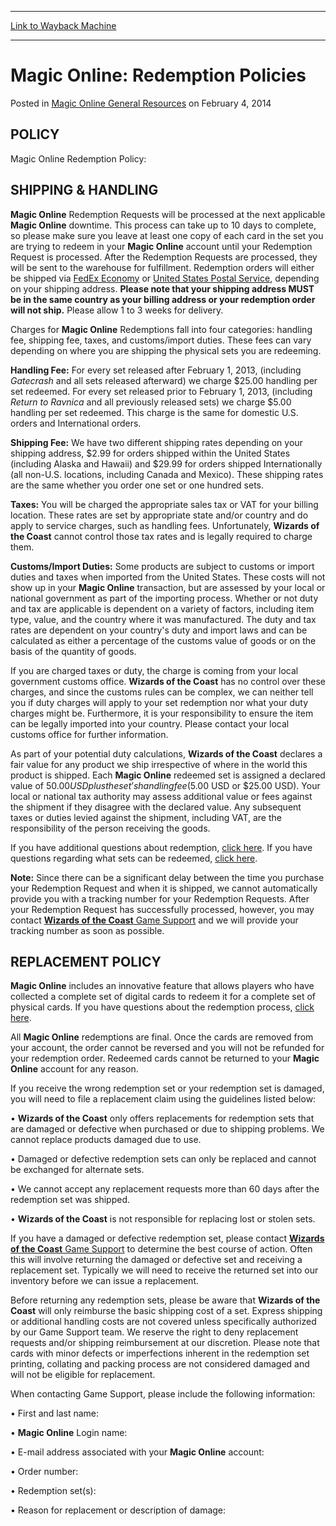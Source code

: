 
---
[Link to Wayback Machine](https://web.archive.org/web/20150221195617/http://magic.wizards.com/en/articles/archive/magic-online-general-resources/magic-online-redemption-policies-2014-02-04)

[_metadata_:description]:- "POLICY Magic Online Redemption Policy: • In order to redeem a Magic Online card set, you must have an active Magic Online account that is in good standing with Wizards of the Coast. • To redeem a set, you must have at least one of every card in the set you are trying to redeem in your collection. Please note that only full sets can be redeemed. Collections, decks, and individual cards cannot be redeemed. • All cards must be premium to redeem a premium (foil) set. • All cards must be regular to redeem a regular set."
[_metadata_:generator]:- "Drupal 7 (http://drupal.org)"
[_metadata_:node]:- "153966"
[_metadata_:publish_date]:- "2014-02-04"
[_metadata_:source]:- "div-main-content"
[_metadata_:title]:- "Magic Online: Redemption Policies"
[_metadata_:wayback_capture_timestamp]:- "2015-02-21 19:56:17"
[_metadata_:wayback_raw_url]:- "https://web.archive.org/web/20150221195617id_/http://magic.wizards.com/en/articles/archive/magic-online-general-resources/magic-online-redemption-policies-2014-02-04"
[_metadata_:wayback_url]:- "http://magic.wizards.com/en/articles/archive/magic-online-general-resources/magic-online-redemption-policies-2014-02-04"
---


Magic Online: Redemption Policies
=================================



 Posted in [Magic Online General Resources](/en/content/mtgo-general-resources)
 on February 4, 2014 









POLICY
------


Magic Online Redemption Policy:  




SHIPPING & HANDLING
-------------------


**Magic Online** Redemption Requests will be processed at the next applicable **Magic Online** downtime. This process can take up to 10 days to complete, so please make sure you leave at least one copy of each card in the set you are trying to redeem in your **Magic Online** account until your Redemption Request is processed. After the Redemption Requests are processed, they will be sent to the warehouse for fulfillment. Redemption orders will either be shipped via [FedEx Economy](http://www.fedex.com/) or [United States Postal Service](https://www.usps.com/), depending on your shipping address. **Please note that your shipping address MUST be in the same country as your billing address or your redemption order will not ship.** Please allow 1 to 3 weeks for delivery.  
  

Charges for **Magic Online** Redemptions fall into four categories: handling fee, shipping fee, taxes, and customs/import duties. These fees can vary depending on where you are shipping the physical sets you are redeeming.  
  
**Handling Fee:** For every set released after February 1, 2013, (including *Gatecrash* and all sets released afterward) we charge $25.00 handling per set redeemed. For every set released prior to February 1, 2013, (including *Return to Ravnica* and all previously released sets) we charge $5.00 handling per set redeemed. This charge is the same for domestic U.S. orders and International orders.  
  
**Shipping Fee:** We have two different shipping rates depending on your shipping address, $2.99 for orders shipped within the United States (including Alaska and Hawaii) and $29.99 for orders shipped Internationally (all non-U.S. locations, including Canada and Mexico). These shipping rates are the same whether you order one set or one hundred sets.  
  
**Taxes:** You will be charged the appropriate sales tax or VAT for your billing location. These rates are set by appropriate state and/or country and do apply to service charges, such as handling fees. Unfortunately, **Wizards of the Coast** cannot control those tax rates and is legally required to charge them.  
  
**Customs/Import Duties:** Some products are subject to customs or import duties and taxes when imported from the United States. These costs will not show up in your **Magic Online** transaction, but are assessed by your local or national government as part of the importing process. Whether or not duty and tax are applicable is dependent on a variety of factors, including item type, value, and the country where it was manufactured. The duty and tax rates are dependent on your country's duty and import laws and can be calculated as either a percentage of the customs value of goods or on the basis of the quantity of goods.  
  

If you are charged taxes or duty, the charge is coming from your local government customs office. **Wizards of the Coast** has no control over these charges, and since the customs rules can be complex, we can neither tell you if duty charges will apply to your set redemption nor what your duty charges might be. Furthermore, it is your responsibility to ensure the item can be legally imported into your country. Please contact your local customs office for further information.  
  

As part of your potential duty calculations, **Wizards of the Coast** declares a fair value for any product we ship irrespective of where in the world this product is shipped. Each **Magic Online** redeemed set is assigned a declared value of $50.00 USD plus the set’s handling fee ($5.00 USD or $25.00 USD). Your local or national tax authority may assess additional value or fees against the shipment if they disagree with the declared value. Any subsequent taxes or duties levied against the shipment, including VAT, are the responsibility of the person receiving the goods.  
  

If you have additional questions about redemption, [click here](http://wizards.custhelp.com/app/answers/detail/a_id/93). If you have questions regarding what sets can be redeemed, [click here](http://magic.wizards.com/en/gameinfo/products/magiconline/redemption).  
  
**Note:** Since there can be a significant delay between the time you purchase your Redemption Request and when it is shipped, we cannot automatically provide you with a tracking number for your Redemption Requests. After your Redemption Request has successfully processed, however, you may contact [**Wizards of the Coast** Game Support](http://company.wizards.com/contactus) and we will provide your tracking number as soon as possible.



REPLACEMENT POLICY
------------------


**Magic Online** includes an innovative feature that allows players who have collected a complete set of digital cards to redeem it for a complete set of physical cards. If you have questions about the redemption process, [click here](http://wizards.custhelp.com/app/answers/detail/a_id/93).  
  

All **Magic Online** redemptions are final. Once the cards are removed from your account, the order cannot be reversed and you will not be refunded for your redemption order. Redeemed cards cannot be returned to your **Magic Online** account for any reason.  
  

If you receive the wrong redemption set or your redemption set is damaged, you will need to file a replacement claim using the guidelines listed below:  
  

• **Wizards of the Coast** only offers replacements for redemption sets that are damaged or defective when purchased or due to shipping problems. We cannot replace products damaged due to use.  
  

• Damaged or defective redemption sets can only be replaced and cannot be exchanged for alternate sets.  
  

• We cannot accept any replacement requests more than 60 days after the redemption set was shipped.  
  

• **Wizards of the Coast** is not responsible for replacing lost or stolen sets.  
  

If you have a damaged or defective redemption set, please contact [**Wizards of the Coast** Game Support](http://company.wizards.com/contactus) to determine the best course of action. Often this will involve returning the damaged or defective set and receiving a replacement set. Typically we will need to receive the returned set into our inventory before we can issue a replacement.  
  

Before returning any redemption sets, please be aware that **Wizards of the Coast** will only reimburse the basic shipping cost of a set. Express shipping or additional handling costs are not covered unless specifically authorized by our Game Support team. We reserve the right to deny replacement requests and/or shipping reimbursement at our discretion. Please note that cards with minor defects or imperfections inherent in the redemption set printing, collating and packing process are not considered damaged and will not be eligible for replacement.  
  

When contacting Game Support, please include the following information:  
  

• First and last name:  

• **Magic Online** Login name:  

• E-mail address associated with your **Magic Online** account:  

• Order number:  

• Redemption set(s):  

• Reason for replacement or description of damage:







